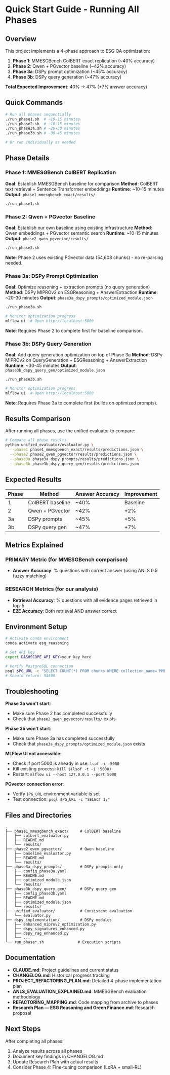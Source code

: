 # Quick Start Guide - Running All Phases

## Overview

This project implements a 4-phase approach to ESG QA optimization:

1. **Phase 1**: MMESGBench ColBERT exact replication (~40% accuracy)
2. **Phase 2**: Qwen + PGvector baseline (~42% accuracy)
3. **Phase 3a**: DSPy prompt optimization (~45% accuracy)
4. **Phase 3b**: DSPy query generation (~47% accuracy)

**Total Expected Improvement**: 40% → 47% (+7% answer accuracy)

## Quick Commands

```bash
# Run all phases sequentially
./run_phase1.sh  # ~10-15 minutes
./run_phase2.sh  # ~10-15 minutes
./run_phase3a.sh # ~20-30 minutes
./run_phase3b.sh # ~30-45 minutes

# Or run individually as needed
```

## Phase Details

### Phase 1: MMESGBench ColBERT Replication
**Goal**: Establish MMESGBench baseline for comparison
**Method**: ColBERT text retrieval + Sentence Transformer embeddings
**Runtime**: ~10-15 minutes
**Output**: `phase1_mmesgbench_exact/results/`

```bash
./run_phase1.sh
```

### Phase 2: Qwen + PGvector Baseline
**Goal**: Establish our own baseline using existing infrastructure
**Method**: Qwen embeddings + PGvector semantic search
**Runtime**: ~10-15 minutes
**Output**: `phase2_qwen_pgvector/results/`

```bash
./run_phase2.sh
```

**Note**: Phase 2 uses existing PGvector data (54,608 chunks) - no re-parsing needed.

### Phase 3a: DSPy Prompt Optimization
**Goal**: Optimize reasoning + extraction prompts (no query generation)
**Method**: DSPy MIPROv2 on ESGReasoning + AnswerExtraction
**Runtime**: ~20-30 minutes
**Output**: `phase3a_dspy_prompts/optimized_module.json`

```bash
./run_phase3a.sh

# Monitor optimization progress
mlflow ui  # Open http://localhost:5000
```

**Note**: Requires Phase 2 to complete first for baseline comparison.

### Phase 3b: DSPy Query Generation
**Goal**: Add query generation optimization on top of Phase 3a
**Method**: DSPy MIPROv2 on QueryGeneration + ESGReasoning + AnswerExtraction
**Runtime**: ~30-45 minutes
**Output**: `phase3b_dspy_query_gen/optimized_module.json`

```bash
./run_phase3b.sh

# Monitor optimization progress
mlflow ui  # Open http://localhost:5000
```

**Note**: Requires Phase 3a to complete first (builds on optimized prompts).

## Results Comparison

After running all phases, use the unified evaluator to compare:

```bash
# Compare all phase results
python unified_evaluator/evaluator.py \
  --phase1 phase1_mmesgbench_exact/results/predictions.json \
  --phase2 phase2_qwen_pgvector/results/predictions.json \
  --phase3a phase3a_dspy_prompts/results/predictions.json \
  --phase3b phase3b_dspy_query_gen/results/predictions.json
```

## Expected Results

| Phase | Method | Answer Accuracy | Improvement |
|-------|--------|-----------------|-------------|
| 1 | ColBERT baseline | ~40% | Baseline |
| 2 | Qwen + PGvector | ~42% | +2% |
| 3a | DSPy prompts | ~45% | +5% |
| 3b | DSPy query gen | ~47% | +7% |

## Metrics Explained

### PRIMARY Metric (for MMESGBench comparison)
- **Answer Accuracy**: % questions with correct answer (using ANLS 0.5 fuzzy matching)

### RESEARCH Metrics (for our analysis)
- **Retrieval Accuracy**: % questions with all evidence pages retrieved in top-5
- **E2E Accuracy**: Both retrieval AND answer correct

## Environment Setup

```bash
# Activate conda environment
conda activate esg_reasoning

# Set API key
export DASHSCOPE_API_KEY=your_key_here

# Verify PostgreSQL connection
psql $PG_URL -c "SELECT COUNT(*) FROM chunks WHERE collection_name='MMESG';"
# Should return: 54608
```

## Troubleshooting

**Phase 3a won't start**:
- Make sure Phase 2 has completed successfully
- Check that `phase2_qwen_pgvector/results/` exists

**Phase 3b won't start**:
- Make sure Phase 3a has completed successfully
- Check that `phase3a_dspy_prompts/optimized_module.json` exists

**MLFlow UI not accessible**:
- Check if port 5000 is already in use: `lsof -i :5000`
- Kill existing process: `kill $(lsof -t -i :5000)`
- Restart: `mlflow ui --host 127.0.0.1 --port 5000`

**PGvector connection error**:
- Verify `$PG_URL` environment variable is set
- Test connection: `psql $PG_URL -c "SELECT 1;"`

## Files and Directories

```
.
├── phase1_mmesgbench_exact/     # ColBERT baseline
│   ├── colbert_evaluator.py
│   ├── README.md
│   └── results/
├── phase2_qwen_pgvector/        # Qwen baseline
│   ├── baseline_evaluator.py
│   ├── README.md
│   └── results/
├── phase3a_dspy_prompts/        # DSPy prompts only
│   ├── config_phase3a.yaml
│   ├── README.md
│   ├── optimized_module.json
│   └── results/
├── phase3b_dspy_query_gen/      # DSPy query gen
│   ├── config_phase3b.yaml
│   ├── README.md
│   ├── optimized_module.json
│   └── results/
├── unified_evaluator/           # Consistent evaluation
│   └── evaluator.py
├── dspy_implementation/         # DSPy modules
│   ├── enhanced_miprov2_optimization.py
│   ├── dspy_signatures_enhanced.py
│   ├── dspy_rag_enhanced.py
│   └── ...
└── run_phase*.sh               # Execution scripts
```

## Documentation

- **CLAUDE.md**: Project guidelines and current status
- **CHANGELOG.md**: Historical progress tracking
- **PROJECT_REFACTORING_PLAN.md**: Detailed 4-phase implementation plan
- **ANLS_EVALUATION_EXPLAINED.md**: MMESGBench evaluation methodology
- **REFACTORING_MAPPING.md**: Code mapping from archive to phases
- **Research Plan — ESG Reasoning and Green Finance.md**: Research proposal

## Next Steps

After completing all phases:

1. Analyze results across all phases
2. Document key findings in CHANGELOG.md
3. Update Research Plan with actual results
4. Consider Phase 4: Fine-tuning comparison (LoRA + small-RL)
